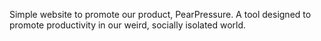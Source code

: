 Simple website to promote our product, PearPressure. A tool designed to promote productivity in our weird, socially isolated world.
